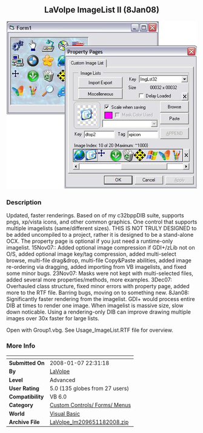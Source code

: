 ﻿<div align="center">

## LaVolpe ImageList II \(8Jan08\)

<img src="PIC200711152048338019.JPG">
</div>

### Description

Updated, faster renderings. Based on of my c32bppDIB suite, supports pngs, xp/vista icons, and other common graphics. One control that supports multiple imagelists (same/different sizes). THIS IS NOT TRULY DESIGNED to be added uncompiled to a project, rather it is designed to be a stand-alone OCX. The property page is optional if you just need a runtime-only imagelist. 15Nov07:: Added optional image compression if GDI+/zLib not on O/S, added optional image key/tag compression, added multi-select browse, multi-file drag&amp;drop, multi-file Copy&amp;Paste abilities, added image re-ordering via dragging, added importing from VB imagelists, and fixed some minor bugs. 23Nov07: Masks were not kept with multi-selected files, added several more properties/methods, more examples. 3Dec07: Overhauled class structure, fixed minor errors with property page, added more to the RTF file. Barring bugs, moving on to something new. 8Jan08: Significantly faster rendering from the imagelist. GDI+ would process entire DIB at times to render one image. When imagelist is massive size, slow down noticable. Using a rendering-only DIB can improve drawing multiple images over 30x faster for large lists.

Open with Group1.vbg. See Usage_ImageList.RTF file for overview.
 
### More Info
 


<span>             |<span>
---                |---
**Submitted On**   |2008-01-07 22:31:18
**By**             |[LaVolpe](https://github.com/Planet-Source-Code/PSCIndex/blob/master/ByAuthor/lavolpe.md)
**Level**          |Advanced
**User Rating**    |5.0 (135 globes from 27 users)
**Compatibility**  |VB 6\.0
**Category**       |[Custom Controls/ Forms/  Menus](https://github.com/Planet-Source-Code/PSCIndex/blob/master/ByCategory/custom-controls-forms-menus__1-4.md)
**World**          |[Visual Basic](https://github.com/Planet-Source-Code/PSCIndex/blob/master/ByWorld/visual-basic.md)
**Archive File**   |[LaVolpe\_Im209651182008\.zip](https://github.com/Planet-Source-Code/lavolpe-lavolpe-imagelist-ii-8jan08__1-69621/archive/master.zip)








